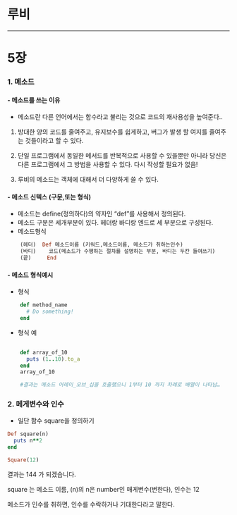 # 루비
---
# 5장

### 1. 메소드

#### - 메소드를 쓰는 이유
+ 메소드란 다른 언어에서는 함수라고 불리는 것으로 코드의 재사용성을 높여준다..

 1. 방대한 양의 코드를 줄여주고, 유지보수를 쉽게하고, 버그가 발생   할 여지를 줄여주는 것들이라고 할 수 있다.

 2. 단일 프로그램에서 동일한 메서드를 반복적으로 사용할 수 있을뿐만 아니라 당신은 다른 프로그램에서 그 방법을 사용할 수 있다. 다시 작성할 필요가 없음!

 3. 루비의 메소드는 객체에 대해서 더 다양하게 쓸 수 있다.


#### - 메소드 신텍스 (구문,또는 형식)
+ 메소드는 define(정의하다)의 약자인 “def”를 사용해서 정의된다.
+ 메소드 구문은 세개부분이 있다. 헤더랑 바디랑 엔드로 세 부분으로 구성된다.
+ 메소드형식
```ruby
	(헤더)  Def 메소드이름 (키워드,메소드이름, 메소드가 취하는인수)
	(바디)    코드(메소드가 수행하는 절차를 설명하는 부분, 바디는 두칸 들여쓰기)
	(끝)     End
```


#### - 메소드 형식예시

+ 형식
```ruby
    def method_name          
      # Do something! 
    end
```

+ 형식 예
```ruby
    
    def array_of_10
      puts (1..10).to_a
    end
    array_of_10 

    #결과는 메소드 어레이_오브_십을 호출했으니 1부터 10 까지 차례로 배열이 나타남…
```



### 2. 메게변수와 인수


+ 일단 함수 square을 정의하기
```ruby
Def square(n)
  puts n**2
end

Square(12)
```
결과는 144 가 되겠습니다. 

square 는 메소드 이름, (n)의 n은 number인 매게변수(변한다), 인수는 12

메소드가 인수를 취하면, 인수를 수락하거나 기대한다라고 말한다.

